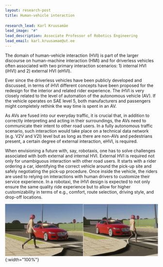 ```yaml
---
layout: research-post
title: Human-vehicle interaction

research_lead: Karl Kruusamäe
lead_image: "#"
lead_description: Associate Professor of Robotics Engineering
lead_email: karl.kruusamae@ut.ee
---
```


The domain of human-vehicle interaction (HVI) is part of the larger discourse on human-machine interaction (HMI) and for driverless vehicles often associated with two primary interaction scenarios: 1) internal HVI (iHVI) and 2) external HVI (eHVI).

Ever since the driverless vehicles have been publicly developed and discussed, in terms of iHVI different concepts have been proposed for the redesign for the interior and related rider experience. The iHVI is very closely related to the level of automation of the autonomous vehicle (AV). If the vehicle operates on SAE level 5, both manufacturers and passengers might completely rethink the way time is spent in an AV.

As AVs are fused into our everyday traffic, it is crucial that, in addition to correctly interpreting and acting in their surroundings, the AVs need to communicate their intent to other road users. In a fully autonomous traffic scenario, such interaction would take place on a technical data network (e.g. V2V and V2I) level but as long as there are non-AVs and pedestrians present, a certain degree of external interaction, eHVI, is required.

When envisioning a future with, say, robotaxis, one has to solve challenges associated with both external and internal HVI. External HVI is required not only for unambiguous interaction with other road users. It starts with a rider ordering a car, identifying the correct vehicle around the pick-up site and safely negotiating the pick-up procedure. Once inside the vehicle, the riders are used to relying on interactions with human drivers to customize their service experience. In a robotaxi, the iHVI design is expected to not only ensure the same quality ride experience but to allow for higher customizability in terms of e.g., comfort, route selection, driving style, and drop-off locations.

![Vehicle gives way to pedestrian](/images/human_vehicle_interaction/hvi.png){:width="100%"}

